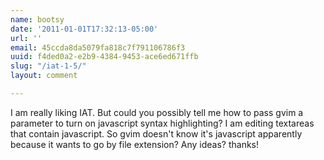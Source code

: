 ```yaml
---
name: bootsy
date: '2011-01-01T17:32:13-05:00'
url: ''
email: 45ccda8da5079fa818c7f791106786f3
uuid: f4ded0a2-e2b9-4384-9453-ace6ed671ffb
slug: "/iat-1-5/"
layout: comment

---
```


I am really liking IAT. But could you possibly tell me how to pass gvim 
a parameter to turn on javascript syntax highlighting? I am editing textareas that
contain javascript. So gvim doesn't know it's javascript apparently because it wants
to go by file extension? Any ideas? thanks!
